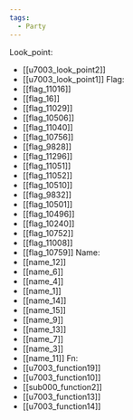 ```yaml
---
tags:
  - Party
---
```

Look_point:
- [[u7003_look_point2]]
- [[u7003_look_point1]]
Flag:
- [[flag_11016]]
- [[flag_16]]
- [[flag_11029]]
- [[flag_10506]]
- [[flag_11040]]
- [[flag_10756]]
- [[flag_9828]]
- [[flag_11296]]
- [[flag_11051]]
- [[flag_11052]]
- [[flag_10510]]
- [[flag_9832]]
- [[flag_10501]]
- [[flag_10496]]
- [[flag_10240]]
- [[flag_10752]]
- [[flag_11008]]
- [[flag_10759]]
Name:
- [[name_12]]
- [[name_6]]
- [[name_4]]
- [[name_1]]
- [[name_14]]
- [[name_15]]
- [[name_9]]
- [[name_13]]
- [[name_7]]
- [[name_3]]
- [[name_11]]
Fn:
- [[u7003_function19]]
- [[u7003_function10]]
- [[sub000_function2]]
- [[u7003_function13]]
- [[u7003_function14]]
